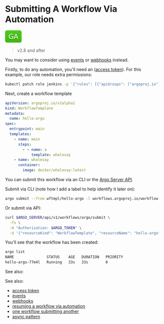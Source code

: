 # Submitting A Workflow Via Automation

![GA](assets/ga.svg)

> v2.8 and after

You may want to consider using [events](events.md) or [webhooks](webhooks.md) instead.

Firstly, to do any automation, you'll need an ([access token](access-token.md)). For this example, our role needs extra permissions:

```bash
kubectl patch role jenkins -p '{"rules": [{"apiGroups": ["argoproj.io"], "resources": ["workflowtemplates"], "verbs": ["get"]}, {"apiGroups": ["argoproj.io"], "resources": ["workflows"], "verbs": ["create", "list", "get", "update"]}]}'
``` 

Next, create a workflow template 

```yaml
apiVersion: argoproj.io/v1alpha1
kind: WorkflowTemplate
metadata:
  name: hello-argo
spec:
  entrypoint: main
  templates:
    - name: main
      steps:
        - - name: a
            template: whalesay
    - name: whalesay
      container:
        image: docker/whalesay:latest
```

You can submit this workflow via an CLI or the [Argo Server API](rest-api.md). 

Submit via CLI (note how I add a label to help identify it later on):

````bash
argo submit --from wftmpl/hello-argo -l workflows.argoproj.io/workflow-template=hello-argo
````

Or submit via API:

```bash
curl $ARGO_SERVER/api/v1/workflows/argo/submit \
  -fs \
  -H "Authorization: $ARGO_TOKEN" \
  -d '{"resourceKind": "WorkflowTemplate", "resourceName": "hello-argo", "submitOptions": {"labels": "workflows.argoproj.io/workflow-template=hello-argo"}}' 
```

You'll see that the workflow has been created:

```bash
argo list
NAME               STATUS    AGE   DURATION   PRIORITY
hello-argo-77m4l   Running   33s   33s        0
```

See also:

See also:

* [access token](access-token.md)
* [events](events.md)
* [webhooks](webhooks.md)
* [resuming a workflow via automation](resuming-workflow-via-automation.md)
* [one workflow submitting another](workflow-submitting-workflow.md)
* [async pattern](async-pattern.md)
